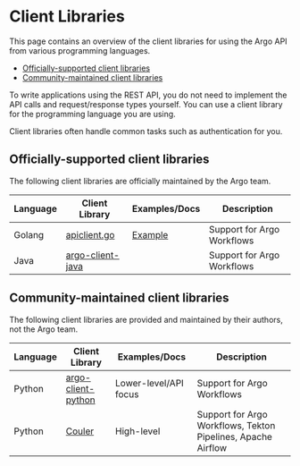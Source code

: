 # Client Libraries

This page contains an overview of the client libraries for using the Argo API from various programming languages.

* [Officially-supported client libraries](#officially-supported-client-libraries)
* [Community-maintained client libraries](#community-maintained-client-libraries)

To write applications using the  REST API, you do not need to implement the API calls and request/response types yourself. You can use a client library for the programming language you are using.

 Client libraries often handle common tasks such as authentication for you. 

## Officially-supported client libraries

The following client libraries are officially maintained by the Argo team.

| Language | Client Library | Examples/Docs | Description |
|----------|----------------|---------------|-------------|
| Golang   | [apiclient.go](https://github.com/argoproj/argo-workflows/blob/master/pkg/apiclient/apiclient.go) | [Example](https://github.com/argoproj/argo-workflows/blob/master/cmd/argo/commands/submit.go) | Support for Argo Workflows |
| Java     | [argo-client-java](https://github.com/argoproj-labs/argo-client-java) | | Support for Argo Workflows |

## Community-maintained client libraries

The following client libraries are provided and maintained by their authors, not the Argo team.

| Language | Client Library | Examples/Docs | Description |
|----------|----------------|---------------|-------------|
| Python   | [argo-client-python](https://github.com/argoproj-labs/argo-client-python) | Lower-level/API focus | Support for Argo Workflows | 
| Python   | [Couler](https://github.com/couler-proj/couler) | High-level | Support for Argo Workflows, Tekton Pipelines, Apache Airflow | 




